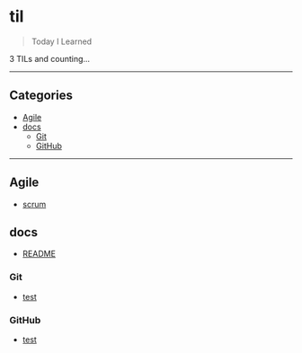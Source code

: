 # til

> Today I Learned

3 TILs and counting...

---

## Categories

- [Agile](#Agile)
- [docs](#docs)
  - [Git](#Git)
  - [GitHub](#GitHub)

---

## Agile

- [scrum](https://github.com/masuonline/til/blob/master/Agile/scrum.md)

## docs

- [README](https://github.com/masuonline/til/blob/master/docs/README.md)

### Git

- [test](https://github.com/masuonline/til/blob/master/docs/Git/test.md)

### GitHub

- [test](https://github.com/masuonline/til/blob/master/docs/GitHub/test.md)
